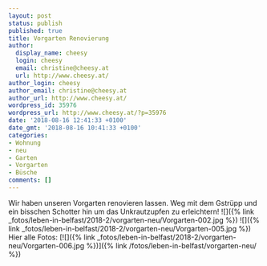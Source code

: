 ```yaml
---
layout: post
status: publish
published: true
title: Vorgarten Renovierung
author:
  display_name: cheesy
  login: cheesy
  email: christine@cheesy.at
  url: http://www.cheesy.at/
author_login: cheesy
author_email: christine@cheesy.at
author_url: http://www.cheesy.at/
wordpress_id: 35976
wordpress_url: http://www.cheesy.at/?p=35976
date: '2018-08-16 12:41:33 +0100'
date_gmt: '2018-08-16 10:41:33 +0100'
categories:
- Wohnung
- neu
- Garten
- Vorgarten
- Büsche
comments: []
---
```

Wir haben unseren Vorgarten renovieren lassen. Weg mit dem Gstrüpp und ein bisschen Schotter hin um das Unkrautzupfen zu erleichtern!
![]({% link _fotos/leben-in-belfast/2018-2/vorgarten-neu/Vorgarten-002.jpg %})
![]({% link _fotos/leben-in-belfast/2018-2/vorgarten-neu/Vorgarten-005.jpg %})
Hier alle Fotos:
[![]({% link _fotos/leben-in-belfast/2018-2/vorgarten-neu/Vorgarten-006.jpg %})]({% link /fotos/leben-in-belfast/vorgarten-neu/ %})

